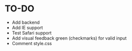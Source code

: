 # TO-DO
+ Add backend
+ Add IE support
+ Test Safari support
+ Add visual feedback green (checkmarks) for valid input
+ Comment style.css